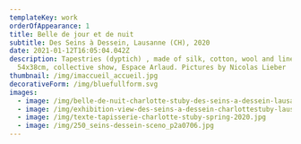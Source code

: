 ```yaml
---
templateKey: work
orderOfAppearance: 1
title: Belle de jour et de nuit
subtitle: Des Seins à Dessein, Lausanne (CH), 2020
date: 2021-01-12T16:05:04.042Z
description: Tapestries (dyptich) , made of silk, cotton, wool and linen
  54x38cm, collective show, Espace Arlaud. Pictures by Nicolas Lieber
thumbnail: /img/imaccueil_accueil.jpg
decorativeForm: /img/bluefullform.svg
images:
  - image: /img/belle-de-nuit-charlotte-stuby-des-seins-a-dessein-lausanne-2020_copie.jpg
  - image: /img/exhibition-view-des-seins-a-dessein-charlottestuby-lausanne-2020.jpg
  - image: /img/texte-tapisserie-charlotte-stuby-spring-2020.jpg
  - image: /img/250_seins-dessein-sceno_p2a0706.jpg
---
```

